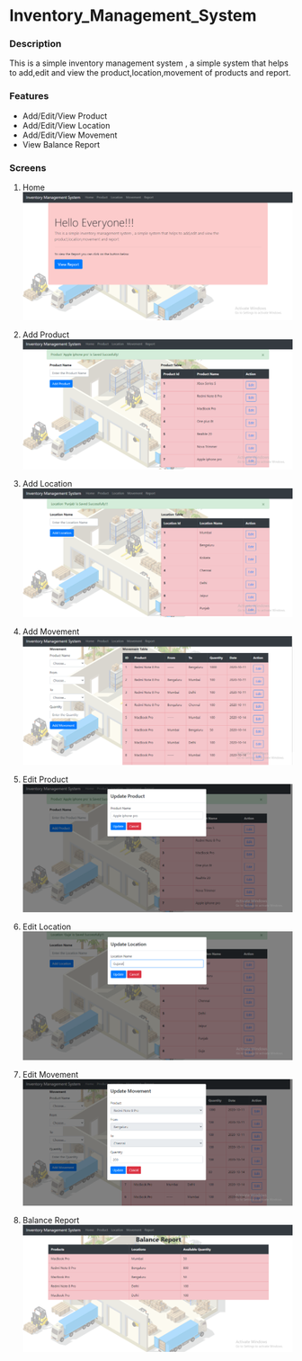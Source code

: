 # Inventory_Management_System

### Description
 This is a simple inventory management system , a simple system that helps to add,edit and view the product,location,movement of products and report.

### Features
* Add/Edit/View Product
* Add/Edit/View Location
* Add/Edit/View Movement
* View Balance Report

### Screens
1. Home 
[![Home](https://github.com/spoojari25/Inventory_Management_System/blob/master/utils/home.PNG "Home")](https://github.com/spoojari25/Inventory_Management_System/blob/master/utils/home.PNG "Home")

2. Add Product
[![Add Product](https://github.com/spoojari25/Inventory_Management_System/blob/master/utils/add_product.PNG "Add Product")](https://github.com/spoojari25/Inventory_Management_System/blob/master/utils/add_product.PNG "Add Product")

3. Add Location
[![Add Location](https://github.com/spoojari25/Inventory_Management_System/blob/master/utils/add_location.PNG "Add Location")](https://github.com/spoojari25/Inventory_Management_System/blob/master/utils/add_location.PNG "Add Location")

4. Add Movement 
[![Add Movement](https://github.com/spoojari25/Inventory_Management_System/blob/master/utils/add_movement.PNG "Add Movement")](https://github.com/spoojari25/Inventory_Management_System/blob/master/utils/add_movement.PNG "Add Movement")

5. Edit Product
[![Edit Product](https://github.com/spoojari25/Inventory_Management_System/blob/master/utils/edit_product.PNG "Edit Product")](https://github.com/spoojari25/Inventory_Management_System/blob/master/utils/edit_product.PNG "Edit Product")

6. Edit Location
[![Edit Location](https://github.com/spoojari25/Inventory_Management_System/blob/master/utils/edit_location.PNG "Edit Location")](https://github.com/spoojari25/Inventory_Management_System/blob/master/utils/edit_location.PNG "Edit Location")

7. Edit Movement
[![Edit Location](https://github.com/spoojari25/Inventory_Management_System/blob/master/utils/edit_movement.PNG "Edit Location")](https://github.com/spoojari25/Inventory_Management_System/blob/master/utils/edit_movement.PNG "Edit Location")

8. Balance Report
[![Balance Report](https://github.com/spoojari25/Inventory_Management_System/blob/master/utils/balaance_report.PNG "Balance Report")](https://github.com/spoojari25/Inventory_Management_System/blob/master/utils/balaance_report.PNG "Balance Report")
